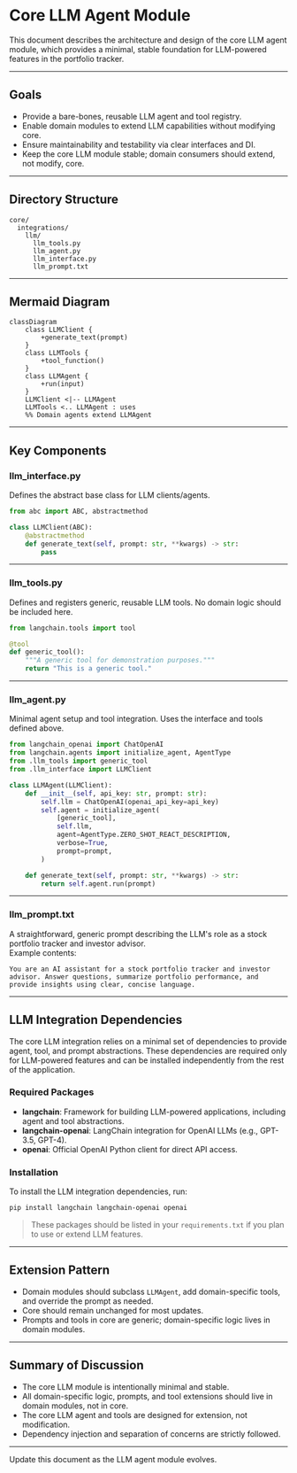 # Core LLM Agent Module

This document describes the architecture and design of the core LLM agent module, which provides a minimal, stable foundation for LLM-powered features in the portfolio tracker.

---

## Goals

- Provide a bare-bones, reusable LLM agent and tool registry.
- Enable domain modules to extend LLM capabilities without modifying core.
- Ensure maintainability and testability via clear interfaces and DI.
- Keep the core LLM module stable; domain consumers should extend, not modify, core.

---

## Directory Structure

```plaintext
core/
  integrations/
    llm/
      llm_tools.py
      llm_agent.py
      llm_interface.py
      llm_prompt.txt
```

---

## Mermaid Diagram

```mermaid
classDiagram
    class LLMClient {
        +generate_text(prompt)
    }
    class LLMTools {
        +tool_function()
    }
    class LLMAgent {
        +run(input)
    }
    LLMClient <|-- LLMAgent
    LLMTools <.. LLMAgent : uses
    %% Domain agents extend LLMAgent
```

---

## Key Components

### llm_interface.py

Defines the abstract base class for LLM clients/agents.

```python
from abc import ABC, abstractmethod

class LLMClient(ABC):
    @abstractmethod
    def generate_text(self, prompt: str, **kwargs) -> str:
        pass
```

---

### llm_tools.py

Defines and registers generic, reusable LLM tools. No domain logic should be included here.

```python
from langchain.tools import tool

@tool
def generic_tool():
    """A generic tool for demonstration purposes."""
    return "This is a generic tool."
```

---

### llm_agent.py

Minimal agent setup and tool integration. Uses the interface and tools defined above.

```python
from langchain_openai import ChatOpenAI
from langchain.agents import initialize_agent, AgentType
from .llm_tools import generic_tool
from .llm_interface import LLMClient

class LLMAgent(LLMClient):
    def __init__(self, api_key: str, prompt: str):
        self.llm = ChatOpenAI(openai_api_key=api_key)
        self.agent = initialize_agent(
            [generic_tool],
            self.llm,
            agent=AgentType.ZERO_SHOT_REACT_DESCRIPTION,
            verbose=True,
            prompt=prompt,
        )

    def generate_text(self, prompt: str, **kwargs) -> str:
        return self.agent.run(prompt)
```

---

### llm_prompt.txt

A straightforward, generic prompt describing the LLM's role as a stock portfolio tracker and investor advisor.  
Example contents:

```
You are an AI assistant for a stock portfolio tracker and investor advisor. Answer questions, summarize portfolio performance, and provide insights using clear, concise language.
```

---

## LLM Integration Dependencies

The core LLM integration relies on a minimal set of dependencies to provide agent, tool, and prompt abstractions. These dependencies are required only for LLM-powered features and can be installed independently from the rest of the application.

### Required Packages

- **langchain**: Framework for building LLM-powered applications, including agent and tool abstractions.
- **langchain-openai**: LangChain integration for OpenAI LLMs (e.g., GPT-3.5, GPT-4).
- **openai**: Official OpenAI Python client for direct API access.

### Installation

To install the LLM integration dependencies, run:

```zsh
pip install langchain langchain-openai openai
```

> These packages should be listed in your `requirements.txt` if you plan to use or extend LLM features.

---

## Extension Pattern

- Domain modules should subclass `LLMAgent`, add domain-specific tools, and override the prompt as needed.
- Core should remain unchanged for most updates.
- Prompts and tools in core are generic; domain-specific logic lives in domain modules.

---

## Summary of Discussion

- The core LLM module is intentionally minimal and stable.
- All domain-specific logic, prompts, and tool extensions should live in domain modules, not in core.
- The core LLM agent and tools are designed for extension, not modification.
- Dependency injection and separation of concerns are strictly followed.

---

Update this document as the LLM agent module evolves.
